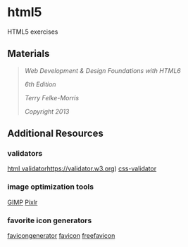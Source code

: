 # html5
HTML5 exercises

## Materials

>*Web Development & Design Foundations with HTML6*
>
>_6th Edition_
>
>_Terry Felke-Morris_
>
>_Copyright 2013_

## Additional Resources
### validators
[html validator]()https://validator.w3.org)
[css-validator](https://jigsaw.w3.org/css-validator/)

### image optimization tools
[GIMP](https://gimp.org)
[Pixlr](https://pixlr.com/editor)

### favorite icon generators
[favicongenerator](https://favicongenerator.com)
[favicon](https://www.favicon.cc)
[freefavicon](https://www.freefavicon.com)
